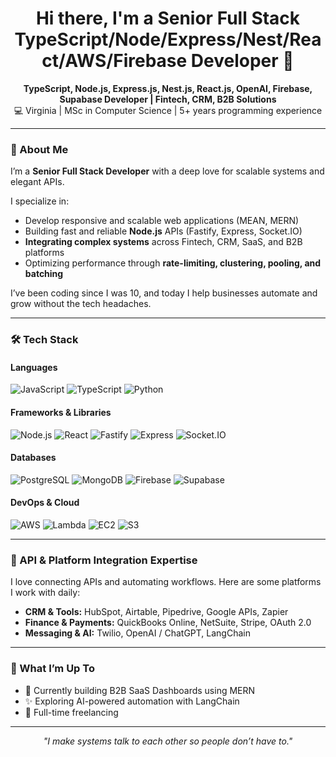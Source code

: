 <h1 align="center">Hi there, I'm a Senior Full Stack TypeScript/Node/Express/Nest/React/AWS/Firebase Developer 👋</h1>

<p align="center">
  <b>TypeScript, Node.js, Express.js, Nest.js, React.js, OpenAI, Firebase, Supabase Developer | Fintech, CRM, B2B Solutions</b><br>
  💻 Virginia | MSc in Computer Science | 5+ years programming experience
</p>

---

### 🧠 About Me

I’m a **Senior Full Stack Developer** with a deep love for scalable systems and elegant APIs.

I specialize in:
- Develop responsive and scalable web applications (MEAN, MERN)
- Building fast and reliable **Node.js** APIs (Fastify, Express, Socket.IO)
- **Integrating complex systems** across Fintech, CRM, SaaS, and B2B platforms
- Optimizing performance through **rate-limiting, clustering, pooling, and batching**

I’ve been coding since I was 10, and today I help businesses automate and grow without the tech headaches.

---

### 🛠️ Tech Stack

#### Languages
![JavaScript](https://img.shields.io/badge/JavaScript-F7DF1E?logo=javascript&logoColor=black)
![TypeScript](https://img.shields.io/badge/TypeScript-3178C6?logo=typescript&logoColor=white)
![Python](https://img.shields.io/badge/Python-3776AB?logo=python&logoColor=white)

#### Frameworks & Libraries
![Node.js](https://img.shields.io/badge/Node.js-339933?logo=node.js&logoColor=white)
![React](https://img.shields.io/badge/React-61DAFB?logo=react&logoColor=white)
![Fastify](https://img.shields.io/badge/Fastify-000000?logo=fastify&logoColor=white)
![Express](https://img.shields.io/badge/Express-000000?logo=express&logoColor=white)
![Socket.IO](https://img.shields.io/badge/Socket.IO-010101?logo=socket.io&logoColor=white)

#### Databases
![PostgreSQL](https://img.shields.io/badge/PostgreSQL-4169E1?logo=postgresql&logoColor=white)
![MongoDB](https://img.shields.io/badge/MongoDB-47A248?logo=mongodb&logoColor=white)
![Firebase](https://img.shields.io/badge/Firebase-FFCA28?logo=firebase&logoColor=black)
![Supabase](https://img.shields.io/badge/Supabase-3ECF8E?logo=supabase&logoColor=white)

#### DevOps & Cloud
![AWS](https://img.shields.io/badge/AWS-232F3E?logo=amazon-aws&logoColor=white)
![Lambda](https://img.shields.io/badge/AWS%20Lambda-FF9900?logo=aws-lambda&logoColor=white)
![EC2](https://img.shields.io/badge/AWS%20EC2-F58536?logo=amazon-ec2&logoColor=white)
![S3](https://img.shields.io/badge/S3-569A31?logo=amazon-s3&logoColor=white)

---

### 🔗 API & Platform Integration Expertise

I love connecting APIs and automating workflows. Here are some platforms I work with daily:

- **CRM & Tools:** HubSpot, Airtable, Pipedrive, Google APIs, Zapier
- **Finance & Payments:** QuickBooks Online, NetSuite, Stripe, OAuth 2.0
- **Messaging & AI:** Twilio, OpenAI / ChatGPT, LangChain

---

### 🧭 What I’m Up To

- 🔧 Currently building B2B SaaS Dashboards using MERN
- ✨ Exploring AI-powered automation with LangChain
- 🤝 Full-time freelancing

---

<p align="center">
  <i>"I make systems talk to each other so people don’t have to."</i>
</p>
